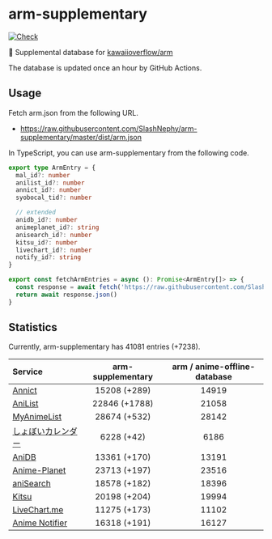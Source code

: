 # arm-supplementary

[![Check](https://github.com/SlashNephy/arm-supplementary/actions/workflows/check-node.yml/badge.svg)](https://github.com/SlashNephy/arm-supplementary/actions/workflows/check-node.yml)

💊 Supplemental database for [kawaiioverflow/arm](https://github.com/kawaiioverflow/arm)

The database is updated once an hour by GitHub Actions.

## Usage

Fetch arm.json from the following URL.

- https://raw.githubusercontent.com/SlashNephy/arm-supplementary/master/dist/arm.json

In TypeScript, you can use arm-supplementary from the following code.

```TypeScript
export type ArmEntry = {
  mal_id?: number
  anilist_id?: number
  annict_id?: number
  syobocal_tid?: number

  // extended
  anidb_id?: number
  animeplanet_id?: string
  anisearch_id?: number
  kitsu_id?: number
  livechart_id?: number
  notify_id?: string
}

export const fetchArmEntries = async (): Promise<ArmEntry[]> => {
  const response = await fetch('https://raw.githubusercontent.com/SlashNephy/arm-supplementary/master/dist/arm.json')
  return await response.json()
}
```

## Statistics

Currently, arm-supplementary has 41081 entries (+7238).

| Service                                     | arm-supplementary | arm / anime-offline-database |
| :------------------------------------------ | :---------------: | :--------------------------: |
| [Annict](https://annict.com)                |   15208 (+289)    |            14919             |
| [AniList](https://anilist.co)               |   22846 (+1788)   |            21058             |
| [MyAnimeList](https://myanimelist.net)      |   28674 (+532)    |            28142             |
| [しょぼいカレンダー](https://cal.syoboi.jp) |    6228 (+42)     |             6186             |
| [AniDB](https://anidb.net)                  |   13361 (+170)    |            13191             |
| [Anime-Planet](https://anime-planet.com)    |   23713 (+197)    |            23516             |
| [aniSearch](https://anisearch.com)          |   18578 (+182)    |            18396             |
| [Kitsu](https://kitsu.io)                   |   20198 (+204)    |            19994             |
| [LiveChart.me](https://livechart.me)        |   11275 (+173)    |            11102             |
| [Anime Notifier](https://notify.moe)        |   16318 (+191)    |            16127             |
